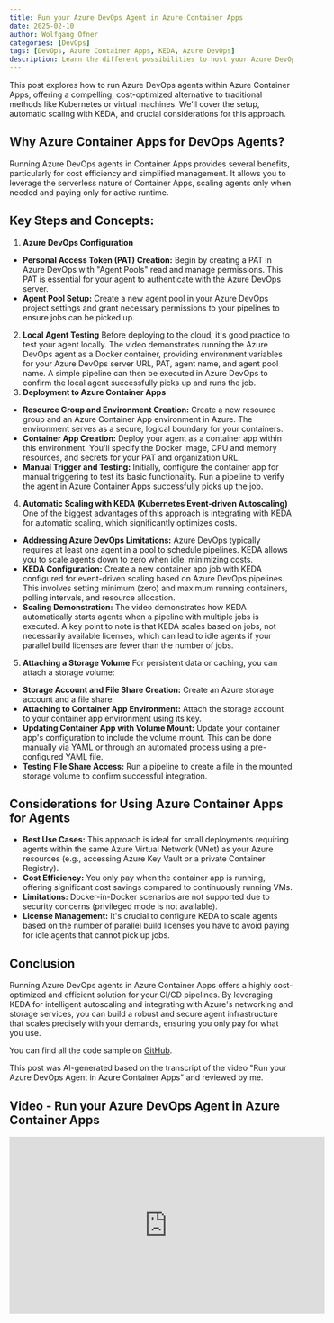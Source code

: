 ```yaml
---
title: Run your Azure DevOps Agent in Azure Container Apps
date: 2025-02-10
author: Wolfgang Ofner
categories: [DevOps]
tags: [DevOps, Azure Container Apps, KEDA, Azure DevOps]
description: Learn the different possibilities to host your Azure DevOps agents and take a deep dive into running your agent inside an Azure Container App where it can be automatically scaled as needed with KEDA. 
---
```


This post explores how to run Azure DevOps agents within Azure Container Apps, offering a compelling, cost-optimized alternative to traditional methods like Kubernetes or virtual machines. We'll cover the setup, automatic scaling with KEDA, and crucial considerations for this approach.

## Why Azure Container Apps for DevOps Agents?

Running Azure DevOps agents in Container Apps provides several benefits, particularly for cost efficiency and simplified management. It allows you to leverage the serverless nature of Container Apps, scaling agents only when needed and paying only for active runtime.

## Key Steps and Concepts:
1. **Azure DevOps Configuration**
- **Personal Access Token (PAT) Creation:** Begin by creating a PAT in Azure DevOps with "Agent Pools" read and manage permissions. This PAT is essential for your agent to authenticate with the Azure DevOps server.
- **Agent Pool Setup:** Create a new agent pool in your Azure DevOps project settings and grant necessary permissions to your pipelines to ensure jobs can be picked up.
2. **Local Agent Testing**
Before deploying to the cloud, it's good practice to test your agent locally. The video demonstrates running the Azure DevOps agent as a Docker container, providing environment variables for your Azure DevOps server URL, PAT, agent name, and agent pool name. A simple pipeline can then be executed in Azure DevOps to confirm the local agent successfully picks up and runs the job.
3. **Deployment to Azure Container Apps**
- **Resource Group and Environment Creation:** Create a new resource group and an Azure Container App environment in Azure. The environment serves as a secure, logical boundary for your containers.
- **Container App Creation:** Deploy your agent as a container app within this environment. You'll specify the Docker image, CPU and memory resources, and secrets for your PAT and organization URL.
- **Manual Trigger and Testing:** Initially, configure the container app for manual triggering to test its basic functionality. Run a pipeline to verify the agent in Azure Container Apps successfully picks up the job.
4. **Automatic Scaling with KEDA (Kubernetes Event-driven Autoscaling)**
One of the biggest advantages of this approach is integrating with KEDA for automatic scaling, which significantly optimizes costs.
- **Addressing Azure DevOps Limitations:** Azure DevOps typically requires at least one agent in a pool to schedule pipelines. KEDA allows you to scale agents down to zero when idle, minimizing costs.
- **KEDA Configuration:** Create a new container app job with KEDA configured for event-driven scaling based on Azure DevOps pipelines. This involves setting minimum (zero) and maximum running containers, polling intervals, and resource allocation.
- **Scaling Demonstration:** The video demonstrates how KEDA automatically starts agents when a pipeline with multiple jobs is executed. A key point to note is that KEDA scales based on jobs, not necessarily available licenses, which can lead to idle agents if your parallel build licenses are fewer than the number of jobs.
5. **Attaching a Storage Volume**
For persistent data or caching, you can attach a storage volume:
- **Storage Account and File Share Creation:** Create an Azure storage account and a file share.
- **Attaching to Container App Environment:** Attach the storage account to your container app environment using its key.
- **Updating Container App with Volume Mount:** Update your container app's configuration to include the volume mount. This can be done manually via YAML or through an automated process using a pre-configured YAML file.
- **Testing File Share Access:** Run a pipeline to create a file in the mounted storage volume to confirm successful integration.

## Considerations for Using Azure Container Apps for Agents

- **Best Use Cases:** This approach is ideal for small deployments requiring agents within the same Azure Virtual Network (VNet) as your Azure resources (e.g., accessing Azure Key Vault or a private Container Registry).
- **Cost Efficiency:** You only pay when the container app is running, offering significant cost savings compared to continuously running VMs.
- **Limitations:** Docker-in-Docker scenarios are not supported due to security concerns (privileged mode is not available).
- **License Management:** It's crucial to configure KEDA to scale agents based on the number of parallel build licenses you have to avoid paying for idle agents that cannot pick up jobs.

## Conclusion

Running Azure DevOps agents in Azure Container Apps offers a highly cost-optimized and efficient solution for your CI/CD pipelines. By leveraging KEDA for intelligent autoscaling and integrating with Azure's networking and storage services, you can build a robust and secure agent infrastructure that scales precisely with your demands, ensuring you only pay for what you use.

You can find all the code sample on <a href="https://github.com/WolfgangOfner/Youtube/tree/main/Run%20your%20Azure%20DevOps%20Agent%20in%20Azure%20Container%20Apps" target="_blank" rel="noopener noreferrer">GitHub</a>.

This post was AI-generated based on the transcript of the video "Run your Azure DevOps Agent in Azure Container Apps" and reviewed by me.

## Video - Run your Azure DevOps Agent in Azure Container Apps

<iframe width="560" height="315" src="https://www.youtube.com/embed/nSUafuQex1Y" title="YouTube video player" frameborder="0" allow="accelerometer; autoplay; clipboard-write; encrypted-media; gyroscope; picture-in-picture; web-share" referrerpolicy="strict-origin-when-cross-origin" allowfullscreen></iframe>